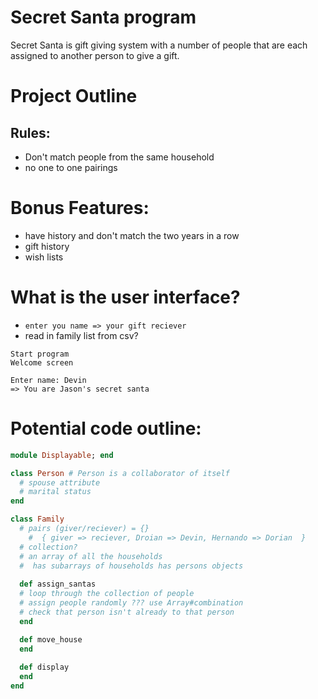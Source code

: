 # Secret Santa program
Secret Santa is gift giving system with a number of people that are each assigned to another person to give a gift.

# Project Outline
 
## Rules: 
+ Don't match people from the same household
+ no one to one pairings

# Bonus Features: 
+ have history and don't match the two years in a row
+ gift history
+ wish lists

# What is the user interface?
 + `enter you name => your gift reciever`
 + read in family list from csv?

```
Start program
Welcome screen

Enter name: Devin
=> You are Jason's secret santa
```

# Potential code outline:

```ruby
module Displayable; end

class Person # Person is a collaborator of itself
  # spouse attribute
  # marital status  
end

class Family
  # pairs (giver/reciever) = {}
    #  { giver => reciever, Droian => Devin, Hernando => Dorian  }
  # collection?
  # an array of all the households
  #  has subarrays of households has persons objects
  
  def assign_santas
  # loop through the collection of people
  # assign people randomly ??? use Array#combination
  # check that person isn't already to that person
  end

  def move_house
  end
  
  def display
  end
end
```


